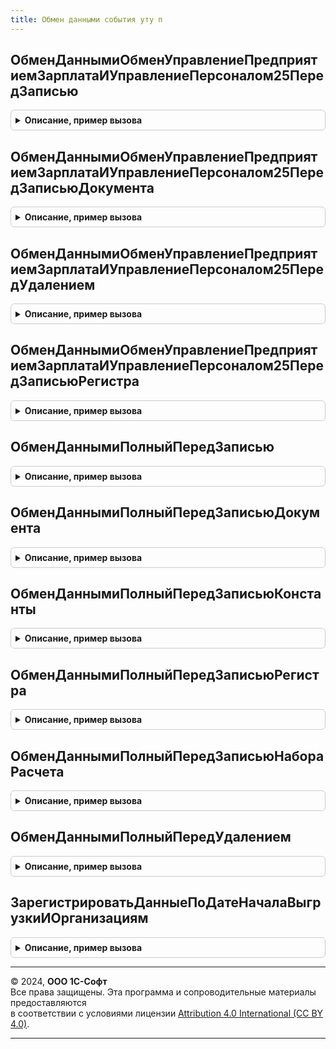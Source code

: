 ```yaml
---
title: Обмен данными события уту п
---
```



## ОбменДаннымиОбменУправлениеПредприятиемЗарплатаИУправлениеПерсоналом25ПередЗаписью
<details style="margin: 1em 0; padding: 0.5em; border: 1px solid #ccc; border-radius: 6px;">

<summary style="font-weight: bold; cursor: pointer;">Описание, пример вызова</summary>

```bsl

// Процедура-обработчик события "ПередЗаписью" ссылочных типов данных (кроме документов) для механизма регистрации объектов на узлах.
//
// Параметры:
//  Источник       - СправочникОбъект
//                 - ПланВидовХарактеристикОбъект - источник события, кроме типа ДокументОбъект
//  Отказ          - Булево - флаг отказа от выполнения обработчика.
//
Процедура ОбменДаннымиОбменУправлениеПредприятиемЗарплатаИУправлениеПерсоналом25ПередЗаписью(Источник, Отказ) Экспорт
```

Пример вызова
```bsl
ОбменДаннымиСобытияУТУП.ОбменДаннымиОбменУправлениеПредприятиемЗарплатаИУправлениеПерсоналом25ПередЗаписью(Источник, Отказ) 
```
</details>

## ОбменДаннымиОбменУправлениеПредприятиемЗарплатаИУправлениеПерсоналом25ПередЗаписьюДокумента
<details style="margin: 1em 0; padding: 0.5em; border: 1px solid #ccc; border-radius: 6px;">

<summary style="font-weight: bold; cursor: pointer;">Описание, пример вызова</summary>

```bsl

// Процедура-обработчик события "ПередЗаписью" документов для механизма регистрации объектов на узлах.
//
// Параметры:
//  Источник        - ДокументОбъект - источник события.
//  Отказ           - Булево - флаг отказа от выполнения обработчика.
//  РежимЗаписи     - РежимЗаписиДокумента - см. в синтаксис-помощнике РежимЗаписиДокумента.
//  РежимПроведения - РежимПроведенияДокумента - см. в синтаксис-помощнике РежимПроведенияДокумента.
//
Процедура ОбменДаннымиОбменУправлениеПредприятиемЗарплатаИУправлениеПерсоналом25ПередЗаписьюДокумента(Источник, Отказ, РежимЗаписи, РежимПроведения) Экспорт
```

Пример вызова
```bsl
ОбменДаннымиСобытияУТУП.ОбменДаннымиОбменУправлениеПредприятиемЗарплатаИУправлениеПерсоналом25ПередЗаписьюДокумента(Источник, Отказ, РежимЗаписи, РежимПроведения) 
```
</details>

## ОбменДаннымиОбменУправлениеПредприятиемЗарплатаИУправлениеПерсоналом25ПередУдалением
<details style="margin: 1em 0; padding: 0.5em; border: 1px solid #ccc; border-radius: 6px;">

<summary style="font-weight: bold; cursor: pointer;">Описание, пример вызова</summary>

```bsl

// Процедура-обработчик события "ПередУдалением" ссылочных типов данных для механизма регистрации объектов на узлах.
//
// Параметры:
//  Источник       - СправочникОбъект
//                 - ДокументОбъект
//                 - ПланВидовХарактеристикОбъект - источник события
//  Отказ          - Булево - флаг отказа от выполнения обработчика.
//
Процедура ОбменДаннымиОбменУправлениеПредприятиемЗарплатаИУправлениеПерсоналом25ПередУдалением(Источник, Отказ) Экспорт
```

Пример вызова
```bsl
ОбменДаннымиСобытияУТУП.ОбменДаннымиОбменУправлениеПредприятиемЗарплатаИУправлениеПерсоналом25ПередУдалением(Источник, Отказ) 
```
</details>

## ОбменДаннымиОбменУправлениеПредприятиемЗарплатаИУправлениеПерсоналом25ПередЗаписьюРегистра
<details style="margin: 1em 0; padding: 0.5em; border: 1px solid #ccc; border-radius: 6px;">

<summary style="font-weight: bold; cursor: pointer;">Описание, пример вызова</summary>

```bsl

// Процедура-обработчик события "ПередЗаписью" регистров для механизма регистрации объектов на узлах.
//
// Параметры:
//  Источник       - РегистрСведенийНаборЗаписей - источник события
//  Отказ          - Булево - флаг отказа от выполнения обработчика
//  Замещение      - Булево - признак замещения существующего набора записей.
//
Процедура ОбменДаннымиОбменУправлениеПредприятиемЗарплатаИУправлениеПерсоналом25ПередЗаписьюРегистра(Источник, Отказ, Замещение) Экспорт
```

Пример вызова
```bsl
ОбменДаннымиСобытияУТУП.ОбменДаннымиОбменУправлениеПредприятиемЗарплатаИУправлениеПерсоналом25ПередЗаписьюРегистра(Источник, Отказ, Замещение) 
```
</details>

## ОбменДаннымиПолныйПередЗаписью
<details style="margin: 1em 0; padding: 0.5em; border: 1px solid #ccc; border-radius: 6px;">

<summary style="font-weight: bold; cursor: pointer;">Описание, пример вызова</summary>

```bsl

// Процедура-обработчик события "ПередЗаписью" ссылочных типов данных (кроме документов) для механизма регистрации объектов на узлах.
//
// Параметры:
//  ИмяПланаОбмена - Строка - имя плана обмена, для которого выполняется механизм регистрации
//  Источник       - СправочникОбъект
//                 - БизнесПроцессОбъект
//                 - ЗадачаОбъект
//                 - ПланСчетовОбъект
//                 - ПланВидовХарактеристикОбъект
//                 - ПланВидовРасчетаОбъект - источник события, кроме типа ДокументОбъект
//  Отказ          - Булево - флаг отказа от выполнения обработчика.
//
Процедура ОбменДаннымиПолныйПередЗаписью(Источник, Отказ) Экспорт
```

Пример вызова
```bsl
ОбменДаннымиСобытияУТУП.ОбменДаннымиПолныйПередЗаписью(Источник, Отказ) 
```
</details>

## ОбменДаннымиПолныйПередЗаписьюДокумента
<details style="margin: 1em 0; padding: 0.5em; border: 1px solid #ccc; border-radius: 6px;">

<summary style="font-weight: bold; cursor: pointer;">Описание, пример вызова</summary>

```bsl

// Процедура-обработчик события "ПередЗаписью" документов для механизма регистрации объектов на узлах.
//
// Параметры:
//  Источник       - ДокументОбъект - источник события
//  Отказ          - Булево - флаг отказа от выполнения обработчика.
//  РежимЗаписи    - РежимЗаписиДокумента
//  РежимПроведения - РежимПроведенияДокумента
//
Процедура ОбменДаннымиПолныйПередЗаписьюДокумента(Источник, Отказ, РежимЗаписи, РежимПроведения) Экспорт
```

Пример вызова
```bsl
ОбменДаннымиСобытияУТУП.ОбменДаннымиПолныйПередЗаписьюДокумента(Источник, Отказ, РежимЗаписи, РежимПроведения) 
```
</details>

## ОбменДаннымиПолныйПередЗаписьюКонстанты
<details style="margin: 1em 0; padding: 0.5em; border: 1px solid #ccc; border-radius: 6px;">

<summary style="font-weight: bold; cursor: pointer;">Описание, пример вызова</summary>

```bsl

// Процедура-обработчик события "ПередЗаписью" константы для механизма регистрации объектов на узлах.
//
// Параметры:
//  ИмяПланаОбмена - Строка - имя плана обмена, для которого выполняется механизм регистрации
//  Источник       - КонстантаМенеджерЗначения - источник события
//  Отказ          - Булево - флаг отказа от выполнения обработчика.
//
Процедура ОбменДаннымиПолныйПередЗаписьюКонстанты(Источник, Отказ) Экспорт
```

Пример вызова
```bsl
ОбменДаннымиСобытияУТУП.ОбменДаннымиПолныйПередЗаписьюКонстанты(Источник, Отказ) 
```
</details>

## ОбменДаннымиПолныйПередЗаписьюРегистра
<details style="margin: 1em 0; padding: 0.5em; border: 1px solid #ccc; border-radius: 6px;">

<summary style="font-weight: bold; cursor: pointer;">Описание, пример вызова</summary>

```bsl

// Процедура-обработчик события "ПередЗаписью" регистров для механизма регистрации объектов на узлах.
//
// Параметры:
//  Источник       - РегистрСведенийНаборЗаписей
//                 - РегистрНакопленияНаборЗаписей
//                 - РегистрБухгалтерииНаборЗаписей- НаборЗаписейРегистра - источник события
//  Отказ          - Булево - флаг отказа от выполнения обработчика
//  Замещение      - Булево - признак замещения существующего набора записей.
//
Процедура ОбменДаннымиПолныйПередЗаписьюРегистра(Источник, Отказ, Замещение) Экспорт
```

Пример вызова
```bsl
ОбменДаннымиСобытияУТУП.ОбменДаннымиПолныйПередЗаписьюРегистра(Источник, Отказ, Замещение) 
```
</details>

## ОбменДаннымиПолныйПередЗаписьюНабораРасчета
<details style="margin: 1em 0; padding: 0.5em; border: 1px solid #ccc; border-radius: 6px;">

<summary style="font-weight: bold; cursor: pointer;">Описание, пример вызова</summary>

```bsl

// Процедура-обработчик события "ПередЗаписью" регистров расчета для механизма регистрации объектов на узлах.
//
// Параметры:
//		Источник	- РегистрРасчетаНаборЗаписей - источник события.
//		Отказ		- Булево - флаг отказа от выполнения обработчика.
//		Замещение	- Булево - признак замещения существующего набора записей.
//		ТолькоЗапись - Булево
//		ЗаписьФактическогоПериодаДействия - Булево
//		ЗаписьПерерасчетов - Булево
//
Процедура ОбменДаннымиПолныйПередЗаписьюНабораРасчета(Источник, Отказ, Замещение, ТолькоЗапись, ЗаписьФактическогоПериодаДействия, ЗаписьПерерасчетов) Экспорт
```

Пример вызова
```bsl
ОбменДаннымиСобытияУТУП.ОбменДаннымиПолныйПередЗаписьюНабораРасчета(Источник, Отказ, Замещение, ТолькоЗапись, ЗаписьФактическогоПериодаДействия, ЗаписьПерерасчетов) 
```
</details>

## ОбменДаннымиПолныйПередУдалением
<details style="margin: 1em 0; padding: 0.5em; border: 1px solid #ccc; border-radius: 6px;">

<summary style="font-weight: bold; cursor: pointer;">Описание, пример вызова</summary>

```bsl

// Процедура-обработчик события "ПередУдалением" ссылочных типов данных для механизма регистрации объектов на узлах.
//
// Параметры:
//  Источник     - СправочникОбъект
//               - ДокументОбъект
//               - БизнесПроцессОбъект
//               - ЗадачаОбъект
//               - ПланСчетовОбъект
//               - ПланВидовХарактеристикОбъект
//               - ПланВидовРасчетаОбъект - источник события
//  Отказ        - Булево - флаг отказа от выполнения обработчика.
//
Процедура ОбменДаннымиПолныйПередУдалением(Источник, Отказ) Экспорт
```

Пример вызова
```bsl
ОбменДаннымиСобытияУТУП.ОбменДаннымиПолныйПередУдалением(Источник, Отказ) 
```
</details>

## ЗарегистрироватьДанныеПоДатеНачалаВыгрузкиИОрганизациям
<details style="margin: 1em 0; padding: 0.5em; border: 1px solid #ccc; border-radius: 6px;">

<summary style="font-weight: bold; cursor: pointer;">Описание, пример вызова</summary>

```bsl

// Выполняет регистрацию изменений для начальной выгрузки данных с учетом даты начала выгрузки и списка организаций.
// Процедура является универсальной и может быть использована для регистрации изменений данных по дате начала выгрузки
// и списку организаций для объектных типов данных и наборов записей регистров.
// Если список организаций не задан (Организации = Неопределено), то изменения регистрируются только по дате начала выгрузки.
// Регистрации подлежат данные для всех объектов метаданных, включенных в состав плана обмена.
// Если для объекта метаданных в составе плана обмена установлен признак авторегистрации
// или если признак авторегистрации не установлен и правила регистрации не заданы,
// то регистрация изменений будет выполнена безусловно для всех данных этого типа.
// Если для объекта метаданных заданы правила регистрации, то регистрация изменений будет выполнена
// с учетом даты начала выгрузки и списка организаций.
// Для документов поддерживается регистрация изменений по дате начала выгрузки и по списку организаций.
// Для бизнес-процессов и для задач поддерживается регистрация изменений по дате начала выгрузки.
// Для наборов записей регистров поддерживается регистрация изменений по дате начала выгрузки и по списку организаций.
// Данная процедура может служить прототипом для разработки собственных процедур регистрации изменений
// для начальной выгрузки данных.
//
// Параметры:
//  Получатель         - ПланОбменаСсылка - Узел плана обмена, для которого требуется выполнить регистрацию изменений данных.
//  ДатаНачалаВыгрузки - Дата - Дата, относительно которой необходимо выполнить регистрацию изменений данных для выгрузки.
//                       Изменения будут зарегистрированы для данных, которые на оси времени располагаются после этой даты.
//  Организации        - Массив из СправочникСсылка.Организации - Список организаций, для которых необходимо выполнить регистрацию изменений данных.
//                       Если параметр не задан, то организации не будут учитываться при регистрации изменений.
//  Данные             - Массив из ОбъектМетаданных
//
Процедура ЗарегистрироватьДанныеПоДатеНачалаВыгрузкиИОрганизациям(Знач Получатель, ДатаНачалаВыгрузки, Организации = Неопределено, Данные = Неопределено) Экспорт
```

Пример вызова
```bsl
ОбменДаннымиСобытияУТУП.ЗарегистрироватьДанныеПоДатеНачалаВыгрузкиИОрганизациям(Получатель, ДатаНачалаВыгрузки, Организации, Данные);
```
</details>

---

© 2024, **ООО 1С-Софт**  
Все права защищены. Эта программа и сопроводительные материалы предоставляются  
в соответствии с условиями лицензии [Attribution 4.0 International (CC BY 4.0)](https://creativecommons.org/licenses/by/4.0/legalcode).

---
